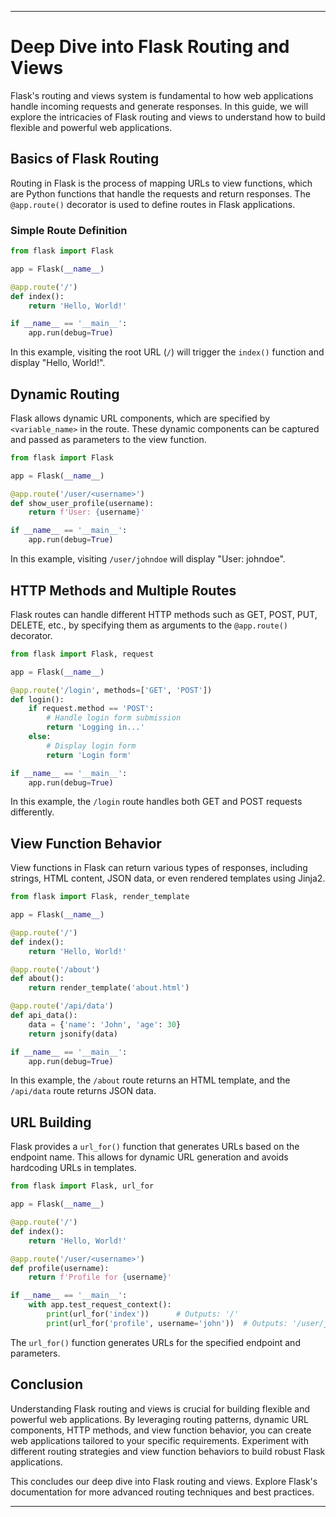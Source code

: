 
---

# Deep Dive into Flask Routing and Views

Flask's routing and views system is fundamental to how web applications handle incoming requests and generate responses. In this guide, we will explore the intricacies of Flask routing and views to understand how to build flexible and powerful web applications.

## Basics of Flask Routing

Routing in Flask is the process of mapping URLs to view functions, which are Python functions that handle the requests and return responses. The `@app.route()` decorator is used to define routes in Flask applications.

### Simple Route Definition

```python
from flask import Flask

app = Flask(__name__)

@app.route('/')
def index():
    return 'Hello, World!'

if __name__ == '__main__':
    app.run(debug=True)
```

In this example, visiting the root URL (`/`) will trigger the `index()` function and display "Hello, World!".

## Dynamic Routing

Flask allows dynamic URL components, which are specified by `<variable_name>` in the route. These dynamic components can be captured and passed as parameters to the view function.

```python
from flask import Flask

app = Flask(__name__)

@app.route('/user/<username>')
def show_user_profile(username):
    return f'User: {username}'

if __name__ == '__main__':
    app.run(debug=True)
```

In this example, visiting `/user/johndoe` will display "User: johndoe".

## HTTP Methods and Multiple Routes

Flask routes can handle different HTTP methods such as GET, POST, PUT, DELETE, etc., by specifying them as arguments to the `@app.route()` decorator.

```python
from flask import Flask, request

app = Flask(__name__)

@app.route('/login', methods=['GET', 'POST'])
def login():
    if request.method == 'POST':
        # Handle login form submission
        return 'Logging in...'
    else:
        # Display login form
        return 'Login form'

if __name__ == '__main__':
    app.run(debug=True)
```

In this example, the `/login` route handles both GET and POST requests differently.

## View Function Behavior

View functions in Flask can return various types of responses, including strings, HTML content, JSON data, or even rendered templates using Jinja2.

```python
from flask import Flask, render_template

app = Flask(__name__)

@app.route('/')
def index():
    return 'Hello, World!'

@app.route('/about')
def about():
    return render_template('about.html')

@app.route('/api/data')
def api_data():
    data = {'name': 'John', 'age': 30}
    return jsonify(data)

if __name__ == '__main__':
    app.run(debug=True)
```

In this example, the `/about` route returns an HTML template, and the `/api/data` route returns JSON data.

## URL Building

Flask provides a `url_for()` function that generates URLs based on the endpoint name. This allows for dynamic URL generation and avoids hardcoding URLs in templates.

```python
from flask import Flask, url_for

app = Flask(__name__)

@app.route('/')
def index():
    return 'Hello, World!'

@app.route('/user/<username>')
def profile(username):
    return f'Profile for {username}'

if __name__ == '__main__':
    with app.test_request_context():
        print(url_for('index'))      # Outputs: '/'
        print(url_for('profile', username='john'))  # Outputs: '/user/john'
```

The `url_for()` function generates URLs for the specified endpoint and parameters.

## Conclusion

Understanding Flask routing and views is crucial for building flexible and powerful web applications. By leveraging routing patterns, dynamic URL components, HTTP methods, and view function behavior, you can create web applications tailored to your specific requirements. Experiment with different routing strategies and view function behaviors to build robust Flask applications.

This concludes our deep dive into Flask routing and views. Explore Flask's documentation for more advanced routing techniques and best practices.


---